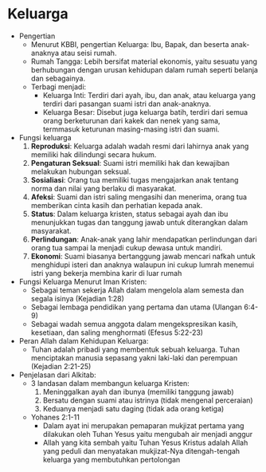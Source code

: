 # Keluarga

- Pengertian
    - Menurut KBBI, pengertian Keluarga: Ibu, Bapak, dan beserta anak-anaknya atau seisi rumah.
    - Rumah Tangga: Lebih bersifat material ekonomis, yaitu sesuatu yang berhubungan dengan urusan kehidupan dalam rumah seperti belanja dan sebagainya.
    - Terbagi menjadi:
        - Keluarga Inti: Terdiri dari ayah, ibu, dan anak, atau keluarga yang terdiri dari pasangan suami istri dan anak-anaknya.
        - Keluarga Besar: Disebut juga keluarga batih, terdiri dari semua orang berketurunan dari kakek dan nenek yang sama, termmasuk keturunan masing-masing istri dan suami.
- Fungsi keluarga
    1. **Reproduksi**: Keluarga adalah wadah resmi dari lahirnya anak yang memiliki hak dilindungi secara hukum.
    2. **Pengaturan Seksual**: Suami istri memiliki hak dan kewajiban melakukan hubungan seksual.
    3. **Sosialiasi**: Orang tua memiliki tugas mengajarkan anak tentang norma dan nilai yang berlaku di masyarakat.
    4. **Afeksi**: Suami dan istri saling mengasihi dan menerima, orang tua memberikan cinta kasih dan perhatian kepada anak.
    5. **Status**: Dalam keluarga kristen, status sebagai ayah dan ibu menunjukkan tugas dan tanggung jawab untuk diterangkan dalam masyarakat.
    6. **Perlindungan**: Anak-anak yang lahir mendapatkan perlindungan dari orang tua sampai Ia menjadi cukup dewasa untuk mandiri.
    7. **Ekonomi**: Suami biasanya bertanggung jawab mencari nafkah untuk menghidupi isteri dan anaknya walaupun ini cukup lumrah menemui istri yang bekerja membina karir di luar rumah
- Fungsi Keluarga Menurut Iman Kristen:
    - Sebagai teman sekerja Allah dalam mengelola alam semesta dan segala isinya (Kejadian 1:28)
    - Sebagai lembaga pendidikan yang pertama dan utama (Ulangan 6:4-9)
    - Sebagai wadah semua anggota dalam mengekspresikan kasih, kesetiaan, dan saling menghormati (Efesus 5:22-23)
- Peran Allah dalam Kehidupan Keluarga:
    - Tuhan adalah pribadi yang membentuk sebuah keluarga. Tuhan menciptakan manusia sepasang yakni laki-laki dan perempuan (Kejadian 2:21-25)
- Penjelasan dari Alkitab:
    - 3 landasan dalam membangun keluarga Kristen:
        1. Meninggalkan ayah dan ibunya (memiliki tanggung jawab)
        2. Bersatu dengan suami atau istrinya (tidak mengenal perceraian)
        3. Keduanya menjadi satu daging (tidak ada orang ketiga)
    - Yohanes 2:1-11
        - Dalam ayat ini merupakan pemaparan mukjizat pertama yang dilakukan oleh Tuhan Yesus yaitu mengubah air menjadi anggur
        - Allah yang kita sembah yaitu Tuhan Yesus Kristus adalah Allah yang peduli dan menyatakan mukjizat-Nya ditengah-tengah keluarga yang membutuhkan pertolongan